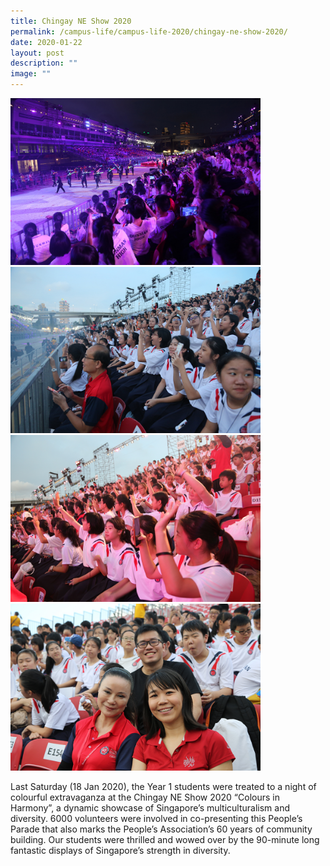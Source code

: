 ```yaml
---
title: Chingay NE Show 2020
permalink: /campus-life/campus-life-2020/chingay-ne-show-2020/
date: 2020-01-22
layout: post
description: ""
image: ""
---
```

<img src="/images/632A4064.jpg" 
         style="width:400px"
	/>
<br>
<img src="/images/632A3933.jpg" 
         style="width:400px"
	/>
<br>
<img src="/images/632A3843.jpg" 
         style="width:400px"
	/>
<br>
<img src="/images/632A3794.jpg" 
         style="width:400px"
	/>
<br>


Last Saturday (18 Jan 2020), the Year 1 students were treated to a night of colourful extravaganza at the Chingay NE Show 2020 “Colours in Harmony”, a dynamic showcase of Singapore’s multiculturalism and diversity. 6000 volunteers were involved in co-presenting this People’s Parade that also marks the People’s Association’s 60 years of community building. Our students were thrilled and wowed over by the 90-minute long fantastic displays of Singapore’s strength in diversity.